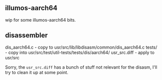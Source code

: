 ## illumos-aarch64

wip for some illumos-aarch64 bits.

## disassembler

dis\_aarch64.c - copy to usr/src/lib/libdisasm/common/dis\_aarch64.c
tests/ - copy into usr/src/test/util-tests/tests/dis/aarch64/
usr\_src.diff - apply to usr/src

Sorry, the `usr_src.diff` has a bunch of stuff not relevant for the disasm,
I'll try to clean it up at some point.
